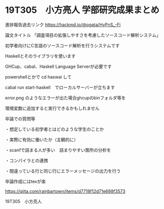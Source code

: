 # 19T305　小方亮人 学部研究成果まとめ

進捗報告過去リンク
https://hackmd.io/@ogata/HyPnS_-Fi

論文タイトル
「調査項目の拡張しやすさを考慮したソースコード解析システム」

初学者向けにC言語のソースコード解析を行うシステムです

Haskellとそのライブラリを使います

GHCup、cabal、Haskell Language Serverが必要です

powershellとかで cd haswai して

cabal run start-haskell　でローカルサーバーが立ちます

error.png のようなエラーが出た場合ghcupのbinフォルダ等を

環境変数に追加すると実行できるかもしれません

卒論での質問等

・想定している初学者とはどのような学生のことか

・実際に有効に働いたか（主観的に）

・scanfで詰まる人が多い　詰まりやすい箇所の分析を

・コンパイラとの連携

・間違っている行と同じ行にエラーメッセージの出力を行う

卒論作成にはtexが楽

https://qiita.com/rainbartown/items/d7718f12d71e688f3573


19T305　小方亮人
